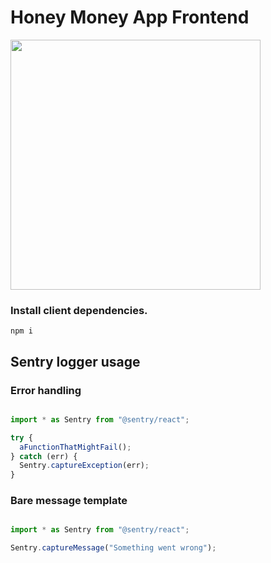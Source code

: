 # Honey Money App Frontend
<img src="https://static.vecteezy.com/system/resources/previews/002/521/570/original/cartoon-cute-bee-holding-a-honey-comb-signboard-showing-victory-hand-vector.jpg" width="400"/>

### Install client dependencies.

```
npm i
```

## Sentry logger usage

### Error handling

```javascript

import * as Sentry from "@sentry/react";

try {
  aFunctionThatMightFail();
} catch (err) {
  Sentry.captureException(err);
}

```

### Bare message template

```javascript

import * as Sentry from "@sentry/react";

Sentry.captureMessage("Something went wrong");

```

